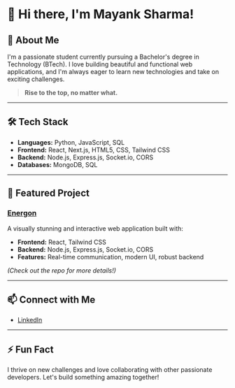 # 👋 Hi there, I'm Mayank Sharma!


## 🚀 About Me

I'm a passionate student currently pursuing a Bachelor's degree in Technology (BTech). I love building beautiful and functional web applications, and I'm always eager to learn new technologies and take on exciting challenges.

> **Rise to the top, no matter what.**

---

## 🛠️ Tech Stack

- **Languages:** Python, JavaScript, SQL
- **Frontend:** React, Next.js, HTML5, CSS, Tailwind CSS
- **Backend:** Node.js, Express.js, Socket.io, CORS
- **Databases:** MongoDB, SQL

---

## 🌟 Featured Project

### [Energon](https://github.com/Mayankdev0923/energon)  
A visually stunning and interactive web application built with:
- **Frontend:** React, Tailwind CSS
- **Backend:** Node.js, Express.js, Socket.io, CORS
- **Features:** Real-time communication, modern UI, robust backend

*(Check out the repo for more details!)*

---

## 📫 Connect with Me

- [LinkedIn](https://www.linkedin.com/in/mayanksharma0923)

---

## ⚡ Fun Fact

I thrive on new challenges and love collaborating with other passionate developers. Let's build something amazing together!

